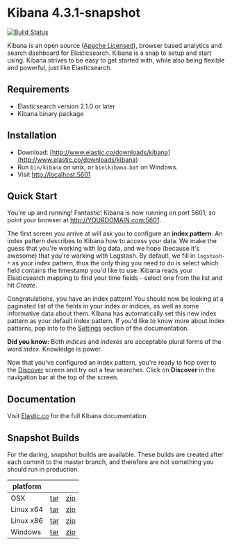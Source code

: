 # Kibana 4.3.1-snapshot

[![Build Status](https://travis-ci.org/elastic/kibana.svg?branch=master)](https://travis-ci.org/elastic/kibana?branch=master)

Kibana is an open source ([Apache Licensed](https://github.com/elastic/kibana/blob/master/LICENSE.md)), browser based analytics and search dashboard for Elasticsearch. Kibana is a snap to setup and start using. Kibana strives to be easy to get started with, while also being flexible and powerful, just like Elasticsearch.

## Requirements

- Elasticsearch version 2.1.0 or later
- Kibana binary package

## Installation

* Download: [http://www.elastic.co/downloads/kibana](http://www.elastic.co/downloads/kibana)
* Run `bin/kibana` on unix, or `bin\kibana.bat` on Windows.
* Visit [http://localhost:5601](http://localhost:5601)

## Quick Start

You're up and running! Fantastic! Kibana is now running on port 5601, so point your browser at http://YOURDOMAIN.com:5601.

The first screen you arrive at will ask you to configure an **index pattern**. An index pattern describes to Kibana how to access your data. We make the guess that you're working with log data, and we hope (because it's awesome) that you're working with Logstash. By default, we fill in `logstash-*` as your index pattern, thus the only thing you need to do is select which field contains the timestamp you'd like to use. Kibana reads your Elasticsearch mapping to find your time fields - select one from the list and hit *Create*.

Congratulations, you have an index pattern! You should now be looking at a paginated list of the fields in your index or indices, as well as some informative data about them. Kibana has automatically set this new index pattern as your default index pattern. If you'd like to know more about index patterns, pop into to the [Settings](#settings) section of the documentation.

**Did you know:** Both *indices* and *indexes* are acceptable plural forms of the word *index*. Knowledge is power.

Now that you've configured an index pattern, you're ready to hop over to the [Discover](#discover) screen and try out a few searches. Click on **Discover** in the navigation bar at the top of the screen.

## Documentation

Visit [Elastic.co](http://www.elastic.co/guide/en/kibana/current/index.html) for the full Kibana documentation.

## Snapshot Builds

For the daring, snapshot builds are available. These builds are created after each commit to the master branch, and therefore are not something you should run in production.

| platform |  |  |
| --- | --- | --- |
| OSX | [tar](http://download.elastic.co/kibana/kibana-snapshot/kibana-4.3.1-snapshot-darwin-x64.tar.gz) | [zip](http://download.elastic.co/kibana/kibana-snapshot/kibana-4.3.1-snapshot-darwin-x64.zip) |
| Linux x64 | [tar](http://download.elastic.co/kibana/kibana-snapshot/kibana-4.3.1-snapshot-linux-x64.tar.gz) | [zip](http://download.elastic.co/kibana/kibana-snapshot/kibana-4.3.1-snapshot-linux-x64.zip) |
| Linux x86 | [tar](http://download.elastic.co/kibana/kibana-snapshot/kibana-4.3.1-snapshot-linux-x86.tar.gz) | [zip](http://download.elastic.co/kibana/kibana-snapshot/kibana-4.3.1-snapshot-linux-x86.zip) |
| Windows | [tar](http://download.elastic.co/kibana/kibana-snapshot/kibana-4.3.1-snapshot-windows.tar.gz) | [zip](http://download.elastic.co/kibana/kibana-snapshot/kibana-4.3.1-snapshot-windows.zip) |
